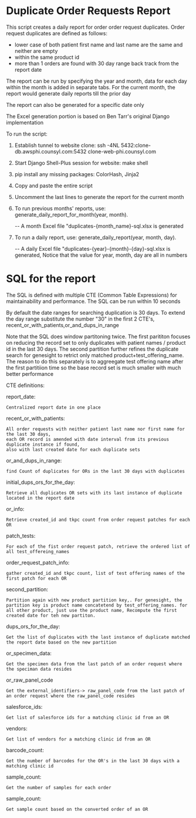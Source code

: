 # Duplicate Order Requests Report


This script creates a daily report for order order request duplicates. Order request duplicates
are defined as follows:
  - lower case of both patient first name and last name are the same and neither are empty
  - within the same product id
  - more than 1 orders are found with 30 day range back track from the report date

The report can be run by specifying the year and month, data for each day within the month is added in separate tabs.
For the current month, the report would generate daily reports till the prior day

The report can also be generated for a specific date only

The Excel generation portion is based on Ben Tarr's original Django implementation

To run the script:
1. Establish tunnel to website clone:
   ssh -4NL 5432:clone-db.awsphi.counsyl.com:5432 clone-web-phi.counsyl.com
2. Start Django Shell-Plus session for website: make shell
3. pip install any missing packages: ColorHash, Jinja2
4. Copy and paste the entire script
5. Uncomment the last lines to generate the report for the current month
6. To run previous months' reports, use: generate_daily_report_for_month(year, month).
   
   -- A month Excel file "duplicates-{month_name}-sql.xlsx is generated
7. To run a daily report, use: generate_daily_report(year, month, day).
   
   -- A daily Excel file "duplicates-{year}-{month}-{day}-sql.xlsx is generated, Notice that the value for year, month, day are all in numbers


# SQL for the report

The SQL is defined with multiple CTE (Common Table Expressions) for maintainability
and performance. The SQL can be run within 10 seconds

By default the date ranges for searching duplication is 30 days. To extend the day range
substitute the number "30" in the first 2 CTE's, recent_or_with_patients,or_and_dups_in_range

Note that the SQL does window partitoning twice. The first parititon focuses on reducing the record set to only duplicates with patient names / product id in the last 30 days. The second partition further refines the duplicate search for genesight to retrict only matched product+test_offering_name. The reason to do this separately is to aggreegate test offering name after the first partitiion time so the base record set is much smaller with much better performance

CTE definitions:

report_date:

    Centralized report date in one place

recent_or_with_patients:

    All order requests with neither patient last name nor first name for the last 30 days,
    each OR record is amended with date interval from its previous duplicate instance if found,
    also with last created date for each duplicate sets
    
or_and_dups_in_range:

    find Count of duplicates for ORs in the last 30 days with duplicates
    
initial_dups_ors_for_the_day:

    Retrieve all duplicates OR sets with its last instance of duplicate located in the report date
    
or_info:

    Retrieve created_id and tkpc count from order request patches for each OR

patch_tests:

    For each of the fist order request patch, retrieve the ordered list of all test_offereing_names

order_request_patch_info:

    gather created_id and tkpc count, list of test offering names of the first patch for each OR

second_partition:

    Partition again with new product partition key,. For genesight, the partition key is product name concatetend by test_offering_names. for all other product, just use the product name, Recompute the first created date for teh new partiton.

dups_ors_for_the_day:

    Get the list of duplicates with the last instance of duplicate matched the report date based on the new partition
    
or_specimen_data:

    Get the specimen data from the last patch of an order request where the speciman data resides

or_raw_panel_code

    Get the external_identifiers-> raw_panel_code from the last patch of an order request where the raw_panel_code resides
    
salesforce_ids:

    Get list of salesforce ids for a matching clinic id from an OR
    
vendors:

    Get list of vendors for a matching clinic id from an OR
    
barcode_count:

    Get the number of barcodes for the OR's in the last 30 days with a matching clinic id

sample_count:

    Get the number of samples for each order
sample_count:

    Get sample count based on the converted order of an OR

